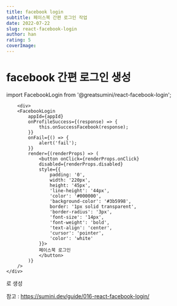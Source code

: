 ```yaml
---
title: facebook login
subtitle: 페이스북 간편 로그인 작업
date: 2022-07-22
slug: react-facebook-login
author: han
rating: 5
coverImage: 
---
```


# facebook 간편 로그인 생성
import FacebookLogin from '@greatsumini/react-facebook-login';

        <div>
        <FacebookLogin
            appId={appId}
            onProfileSuccess={(response) => {
                this.onSuccessFacebook(response);
            }}
            onFail={() => {
                alert('fail');
            }}
            render={(renderProps) => (
                <button onClick={renderProps.onClick}
                disabled={renderProps.disabled}
                style={{
                    padding: '0',
                    width: '220px',
                    height: '45px',
                    'line-height': '44px',
                    'color': '#000000',
                    'background-color': '#3b5998',
                    border: '1px solid transparent',
                    'border-radius': '3px',
                    'font-size': '14px',
                    'font-weight': 'bold',
                    'text-align': 'center',
                    'cursor': 'pointer',
                    'color': 'white'
                }}>
                페이스북 로그인
                </button>
            )}           
        />
    </div>

로 생성

참고 : https://sumini.dev/guide/016-react-facebook-login/

